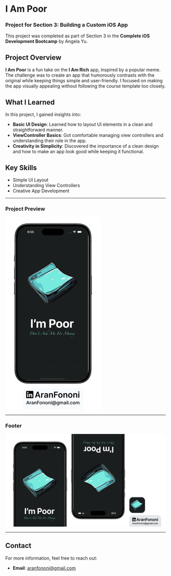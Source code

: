 # I Am Poor

### Project for Section 3: **Building a Custom iOS App**  
This project was completed as part of Section 3 in the **Complete iOS Development Bootcamp** by Angela Yu.

## Project Overview
**I Am Poor** is a fun take on the **I Am Rich** app, inspired by a popular meme. The challenge was to create an app that humorously contrasts with the original while keeping things simple and user-friendly. I focused on making the app visually appealing without following the course template too closely.

## What I Learned
In this project, I gained insights into:
- **Basic UI Design**: Learned how to layout UI elements in a clean and straightforward manner.
- **ViewController Basics**: Got comfortable managing view controllers and understanding their role in the app.
- **Creativity in Simplicity**: Discovered the importance of a clean design and how to make an app look good while keeping it functional.

## Key Skills
- Simple UI Layout
- Understanding View Controllers
- Creative App Development

---

### Project Preview
<img src="./Documents/Readme.png" alt="I Am Poor App Preview" width="300px">

---

### Footer
![Footer Image](./Documents/Linkedin.jpg)

---

## Contact
For more information, feel free to reach out:  
- **Email**: [aranfononi@gmail.com](mailto:aranfononi@gmail.com)  
